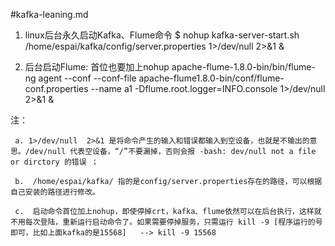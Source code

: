 #kafka-leaning.md

1. linux后台永久启动Kafka、Flume命令
$ nohup kafka-server-start.sh /home/espai/kafka/config/server.properties 1>/dev/null 2>&1 &

2. 后台启动Flume:  首位也要加上nohup 
apache-flume-1.8.0-bin/bin/flume-ng agent --conf --conf-file apache-flume1.8.0-bin/conf/flume-conf.properties --name a1 -Dflume.root.logger=INFO.console 1>/dev/null 2>&1 &


注：

```
 a. 1>/dev/null  2>&1 是将命令产生的输入和错误都输入到空设备，也就是不输出的意思。/dev/null 代表空设备，“/”不要漏掉，否则会报 -bash: dev/null not a file or dirctory 的错误 ；

 b.  /home/espai/kafka/ 指的是config/server.properties存在的路径，可以根据自己安装的路径进行修改。

 c.  启动命令首位加上nohup，即使停掉crt，kafka、flume依然可以在后台执行，这样就不用每次登陆，重新运行启动命令了。如果需要停掉服务，只需运行 kill -9 [程序运行的号即可，比如上面kafka的是15568]   --> kill -9 15568

```

